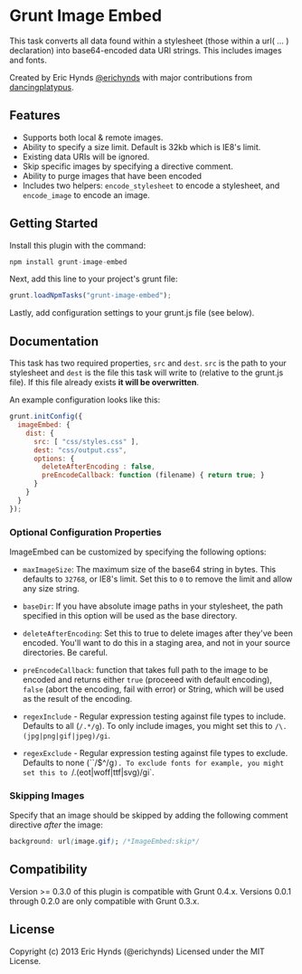 # Grunt Image Embed

This task converts all data found within a stylesheet (those within a url( ... ) declaration) into base64-encoded data URI strings. This includes images and fonts.

Created by Eric Hynds [@erichynds](http://twitter.com/erichynds) with major contributions from [dancingplatypus](https://github.com/dancingplatypus).

## Features

* Supports both local & remote images.
* Ability to specify a size limit. Default is 32kb which is IE8's limit.
* Existing data URIs will be ignored.
* Skip specific images by specifying a directive comment.
* Ability to purge images that have been encoded
* Includes two helpers: `encode_stylesheet` to encode a stylesheet, and `encode_image` to encode an image.

## Getting Started

Install this plugin with the command:

```js
npm install grunt-image-embed
```

Next, add this line to your project's grunt file:

```js
grunt.loadNpmTasks("grunt-image-embed");
```

Lastly, add configuration settings to your grunt.js file (see below).

## Documentation

This task has two required properties, `src` and `dest`. `src` is the path to your stylesheet and `dest` is the file this task will write to (relative to the grunt.js file). If this file already exists **it will be overwritten**.

An example configuration looks like this:

```js
grunt.initConfig({
  imageEmbed: {
    dist: {
      src: [ "css/styles.css" ],
      dest: "css/output.css",
      options: {
        deleteAfterEncoding : false,
        preEncodeCallback: function (filename) { return true; }
      }
    }
  }
});
```

### Optional Configuration Properties

ImageEmbed can be customized by specifying the following options:

* `maxImageSize`: The maximum size of the base64 string in bytes. This defaults to `32768`, or IE8's limit. Set this to `0` to remove the limit and allow any size string.

* `baseDir`: If you have absolute image paths in your stylesheet, the path specified in this option will be used as the base directory.

* `deleteAfterEncoding`: Set this to true to delete images after they've been encoded. You'll want to do this in a staging area, and not in your source directories.  Be careful.

* `preEncodeCallback`: function that takes full path to the image to be encoded and returns either `true` (proceeed with default encoding), `false` (abort the encoding, fail with error) or String, which will be used as the result of the encoding.

* `regexInclude` - Regular expression testing against file types to include. Defaults to all (`/.*/g`). To only include images, you might set this to `/\.(jpg|png|gif|jpeg)/gi`.

* `regexExclude` - Regular expression testing against file types to exclude. Defaults to none (``/$^/g`). To exclude fonts for example, you might set this to `/\.(eot|woff|ttf|svg)/gi`.

### Skipping Images

Specify that an image should be skipped by adding the following comment directive *after* the image:

```css
background: url(image.gif); /*ImageEmbed:skip*/
```

## Compatibility

Version >= 0.3.0 of this plugin is compatible with Grunt 0.4.x. Versions 0.0.1 through 0.2.0 are only compatible with Grunt 0.3.x.

## License

Copyright (c) 2013 Eric Hynds (@erichynds)
Licensed under the MIT License.
